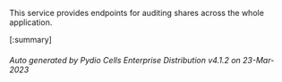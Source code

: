 






This service provides endpoints for auditing shares across the whole application.

[:summary]

###### Auto generated by Pydio Cells Enterprise Distribution v4.1.2 on 23-Mar-2023
